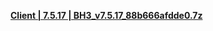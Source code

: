 **[ Client | 7.5.17 | BH3_v7.5.17_88b666afdde0.7z ](https://autopatchbeta.bh3.com/ptpublic/Beta/20240430151140_3i7LnDHWJgLbnUcD/BH3_v7.5.17_88b666afdde0.7z)**
